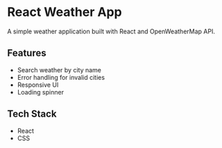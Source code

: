 # React Weather App

A simple weather application built with React and OpenWeatherMap API.

## Features

- Search weather by city name
- Error handling for invalid cities
- Responsive UI
- Loading spinner

## Tech Stack

- React
- CSS
